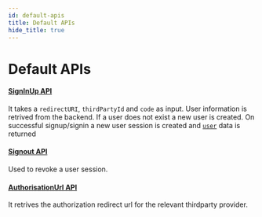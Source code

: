 ```yaml
---
id: default-apis
title: Default APIs
hide_title: true
---
```


# Default APIs

#### [SignInUp API](https://github.com/supertokens/frontend-driver-interface/blob/master/v1.6.0.md#signinup-api)
It takes a `redirectURI`, `thirdPartyId` and `code` as input. User information is retrived from the backend. If a user does not exist a new user is created. On successful signup/signin a new user session is created and [`user`](https://github.com/supertokens/frontend-driver-interface/wiki#user) data is returned


####  [Signout API](https://github.com/supertokens/frontend-driver-interface/blob/master/v1.6.0.md#logout-api-1)
Used to revoke a user session.

####  [AuthorisationUrl API](https://github.com/supertokens/frontend-driver-interface/blob/master/v1.6.0.md#get-oauth-authorisation-url)
It retrives the authorization redirect url for the relevant thirdparty provider.